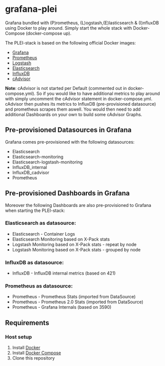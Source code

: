 # grafana-plei
Grafana bundled with (P)rometheus, (L)ogstash,(E)lasticsearch & (I)nfluxDB using Docker to play around. Simply start the whole stack with Docker-Compose (docker-compose up).

The PLEI-stack is based on the following official Docker images:

* [Grafana](https://hub.docker.com/r/grafana/grafana/)
* [Prometheus](https://hub.docker.com/r/prom/prometheus/)
* [Logstash](https://www.docker.elastic.co)
* [Elasticsearch](https://www.docker.elastic.co)
* [InfluxDB](https://hub.docker.com/_/influxdb/)
* [cAdvisor](https://hub.docker.com/r/google/cadvisor/)

**Note**:
cAdvisor is not started per Default (commented out in docker-compose.yml). So if you would like to have additional metrics to play around with simply uncomment the cAdvisor statement in docker-compose.yml. cAdvisor then pushes its metrics to InfluxDB (pre-provisioned datasource) and prometheus scrapes them aswell. You would then need to add additional Dashboards on your own to build some cAdvisor Graphs.

## Pre-provisioned Datasources in Grafana
Grafana comes pre-provisioned with the following datasources:

- Elasticsearch
- Elasticsearch-monitoring
- Elasticsearch-logstash-monitoring
- InfluxDB_internal
- InfluxDB_cadvisor
- Prometheus

## Pre-provisioned Dashboards in Grafana
Moreover the following Dashboards are also pre-provisioned to Grafana when starting the PLEI-stack:

### Elasticsearch as datasource:
- Elasticsearch - Container Logs
- Elasticsearch Monitoring based on X-Pack stats
- Logstash Monitoring based on X-Pack stats - repeat by node
- Logstash Monitoring based on X-Pack stats - grouped by node

### InfluxDB as datasource:
- InfluxDB - InfluxDB internal metrics (based on 421)

### Prometheus as datasource:
- Prometheus  - Prometheus Stats (imported from DataSource)
- Prometheus - Prometheus 2.0 Stats (imported from DataSource)
- Prometheus - Grafana Internals (based on 3590)


## Requirements

### Host setup

1. Install [Docker](https://www.docker.com/community-edition#/download)
2. Install [Docker Compose](https://docs.docker.com/compose/install/)
3. Clone this repository
